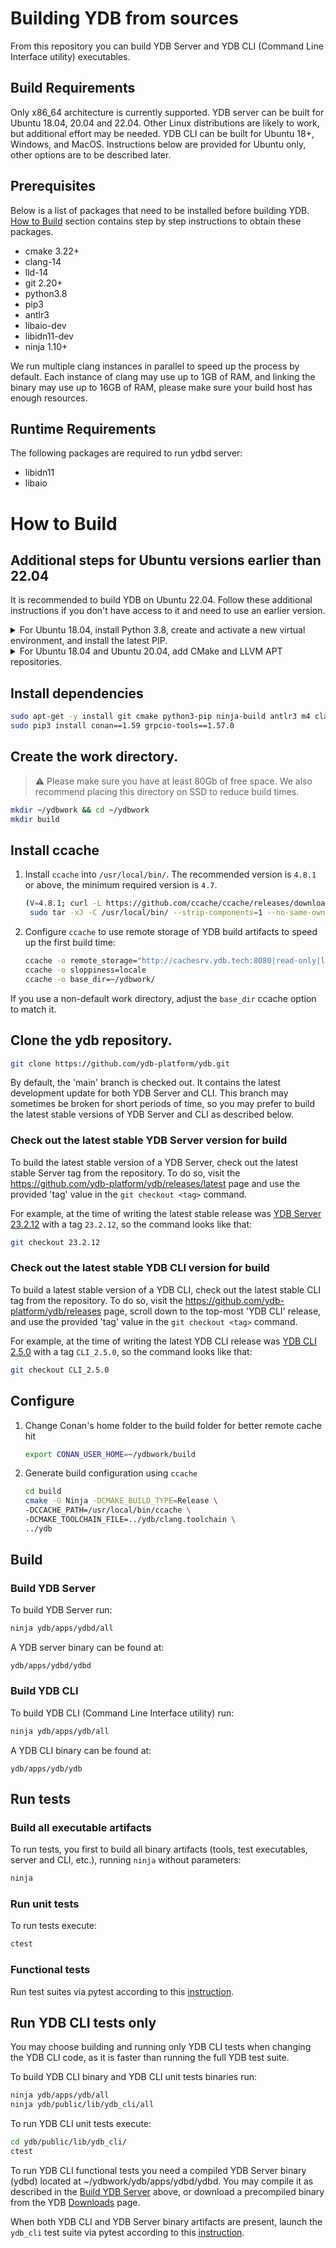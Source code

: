 # Building YDB from sources

From this repository you can build YDB Server and YDB CLI (Command Line Interface utility) executables.

## Build Requirements

Only x86_64 architecture is currently supported.
YDB server can be built for Ubuntu 18.04, 20.04 and 22.04. Other Linux distributions are likely to work, but additional effort may be needed.
YDB CLI can be built for Ubuntu 18+, Windows, and MacOS. Instructions below are provided for Ubuntu only, other options are to be described later.

## Prerequisites

Below is a list of packages that need to be installed before building YDB. [How to Build](#how-to-build) section contains step by step instructions to obtain these packages.

 - cmake 3.22+
 - clang-14
 - lld-14
 - git 2.20+
 - python3.8
 - pip3
 - antlr3
 - libaio-dev
 - libidn11-dev
 - ninja 1.10+

We run multiple clang instances in parallel to speed up the process by default. Each instance of clang may use up to 1GB of RAM, and linking the binary may use up to 16GB of RAM, please make sure your build host has enough resources.

## Runtime Requirements
 The following packages are required to run ydbd server:

 - libidn11
 - libaio

# How to Build

## Additional steps for Ubuntu versions earlier than 22.04

It is recommended to build YDB on Ubuntu 22.04. Follow these additional instructions if you don't have access to it and need to use an earlier version.

<details>
   <summary>For Ubuntu 18.04, install Python 3.8, create and activate a new virtual environment, and install the latest PIP.</summary>

   ```bash
   apt-get install python3.8 python3.8-venv python3-venv
   python3.8 -m venv ~/ydbwork/ve
   source ~/ydbwork/ve/bin/activate
   pip install -U pip
   ```
</details>

<details>
   <summary>For Ubuntu 18.04 and Ubuntu 20.04, add CMake and LLVM APT repositories.</summary>

   ```bash
   wget -O - https://apt.kitware.com/keys/kitware-archive-latest.asc | sudo apt-key add -
   echo "deb http://apt.kitware.com/ubuntu/ $(lsb_release -cs) main" | sudo tee /etc/apt/sources.list.d/kitware.list >/dev/null
   
   wget -O - https://apt.llvm.org/llvm-snapshot.gpg.key | sudo apt-key add -
   echo "deb http://apt.llvm.org/$(lsb_release -cs)/ llvm-toolchain-$(lsb_release -cs)-14 main" | sudo tee /etc/apt/sources.list.d/llvm.list >/dev/null
   
   sudo apt-get update
   
   ```

</details>

## Install dependencies

```bash
sudo apt-get -y install git cmake python3-pip ninja-build antlr3 m4 clang-14 lld-14 libidn11-dev libaio1 libaio-dev llvm-14
sudo pip3 install conan==1.59 grpcio-tools==1.57.0

```

## Create the work directory. 
> :warning: Please make sure you have at least 80Gb of free space. We also recommend placing this directory on SSD to reduce build times.

```bash
mkdir ~/ydbwork && cd ~/ydbwork
mkdir build
```

## Install ccache

1. Install `ccache` into `/usr/local/bin/`. The recommended version is `4.8.1` or above, the minimum required version is `4.7`.
    ```bash
    (V=4.8.1; curl -L https://github.com/ccache/ccache/releases/download/v${V}/ccache-${V}-linux-x86_64.tar.xz | \
     sudo tar -xJ -C /usr/local/bin/ --strip-components=1 --no-same-owner ccache-${V}-linux-x86_64/ccache)
    ```

2. Configure `ccache` to use remote storage of YDB build artifacts to speed up the first build time:
    ```bash
    ccache -o remote_storage="http://cachesrv.ydb.tech:8080|read-only|layout=bazel"
    ccache -o sloppiness=locale 
    ccache -o base_dir=~/ydbwork/
    ```

If you use a non-default work directory, adjust the `base_dir` ccache option to match it.

## Clone the ydb repository.

```bash
git clone https://github.com/ydb-platform/ydb.git
```

By default, the 'main' branch is checked out. It contains the latest development update for both YDB Server and CLI. This branch may sometimes be broken for short periods of time, so you may prefer to build the latest stable versions of YDB Server and CLI as described below.

### Check out the latest stable YDB Server version for build

To build the latest stable version of a YDB Server, check out the latest stable Server tag from the repository. To do so, visit the https://github.com/ydb-platform/ydb/releases/latest page and use the provided 'tag' value in the `git checkout <tag>` command.

For example, at the time of writing the latest stable release was [YDB Server 23.2.12](https://github.com/ydb-platform/ydb/releases/tag/23.2.12) with a tag `23.2.12`, so the command looks like that:

```bash
git checkout 23.2.12
```

### Check out the latest stable YDB CLI version for build

To build a latest stable version of a YDB CLI, check out the latest stable CLI tag from the repository. To do so, visit the https://github.com/ydb-platform/ydb/releases page, scroll down to the top-most 'YDB CLI' release, and use the provided 'tag' value in the `git checkout <tag>` command.

For example, at the time of writing the latest YDB CLI release was [YDB CLI 2.5.0](https://github.com/ydb-platform/ydb/releases/tag/CLI_2.5.0) with a tag `CLI_2.5.0`, so the command looks like that:

```bash
git checkout CLI_2.5.0
```

## Configure

1. Change Conan's home folder to the build folder for better remote cache hit 
    ```bash
    export CONAN_USER_HOME=~/ydbwork/build
    ```

2. Generate build configuration using `ccache`
    ```bash
    cd build
    cmake -G Ninja -DCMAKE_BUILD_TYPE=Release \
    -DCCACHE_PATH=/usr/local/bin/ccache \
    -DCMAKE_TOOLCHAIN_FILE=../ydb/clang.toolchain \
    ../ydb  
    ```

## Build 

### Build YDB Server

To build YDB Server run:
```bash
ninja ydb/apps/ydbd/all
```

A YDB server binary can be found at:
```
ydb/apps/ydbd/ydbd
```

### Build YDB CLI

To build YDB CLI (Command Line Interface utility) run:
```bash
ninja ydb/apps/ydb/all
```

A YDB CLI binary can be found at:
```
ydb/apps/ydb/ydb
```

## Run tests

### Build all executable artifacts

To run tests, you first to build all binary artifacts (tools, test executables, server and CLI, etc.), running `ninja` without parameters:
```bash
ninja
```

### Run unit tests

To run tests execute:
```bash
ctest
```

### Functional tests

Run test suites via pytest according to this [instruction](ydb/tests/functional/README.md).

## Run YDB CLI tests only

You may choose building and running only YDB CLI tests when changing the YDB CLI code, as it is faster than running the full YDB test suite.

To build YDB CLI binary and YDB CLI unit tests binaries run:
```bash
ninja ydb/apps/ydb/all
ninja ydb/public/lib/ydb_cli/all
```

To run YDB CLI unit tests execute:
```bash
cd ydb/public/lib/ydb_cli/
ctest
```

To run YDB CLI functional tests you need a compiled YDB Server binary (ydbd) located at ~/ydbwork/ydb/apps/ydbd/ydbd. You may compile it as described in the [Build YDB Server](#build-ydb-server) above, or download a precompiled binary from the YDB [Downloads](https://ydb.tech/en/docs/downloads/#ydb-server) page.

When both YDB CLI and YDB Server binary artifacts are present, launch the `ydb_cli` test suite via pytest according to this [instruction](ydb/tests/functional/README.md).
